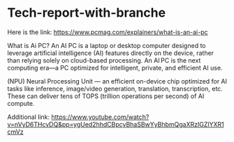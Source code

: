 # Tech-report-with-branche
Here is the link:
https://www.pcmag.com/explainers/what-is-an-ai-pc

What is Ai PC? An AI PC is a laptop or desktop computer designed to leverage artificial intelligence (AI) features directly on the device, rather than relying solely on cloud-based processing. An AI PC is the next computing era—a PC optimized for intelligent, private, and efficient AI use.

(NPU) Neural Processing Unit — an efficient on-device chip optimized for AI tasks like inference, image/video generation, translation, transcription, etc. These can deliver tens of TOPS (trillion operations per second) of AI compute.

Additional link:
https://www.youtube.com/watch?v=nVyD6THcvDQ&pp=ygUed2hhdCBpcyBhaSBwYyBhbmQgaXRzIGZlYXR1cmVz
